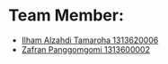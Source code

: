 # Team Member:

- [Ilham Alzahdi Tamaroha 1313620006](https://github.com/Ilhamalzahdii)
- [Zafran Panggomgomi 1313600002](https://github.com/Austroindo)
